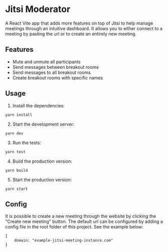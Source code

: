 # **Jitsi Moderator**

A React Vite app that adds more features on top of Jitsi to help manage meetings through an intuitive dashboard. It allows you to either connect to a meeting by pasting the url or to create an entirely new meeting.

## Features

-   Mute and unmute all participants
-   Send messages between breakout rooms
-   Send messages to all breakout rooms
-   Create breakout rooms with specific names

## Usage

1. Install the dependencies:

```
yarn install
```

2. Start the development server:

```
yarn dev
```

3. Run the tests:

```
yarn test
```

4. Build the production version:

```
yarn build
```

5. Start the production version:

```
yarn start
```

## Config

It is possible to create a new meeting through the website by clicking the "Create new meeting" button. The default url can be configured by adding a config file in the root folder of this project. See the example below:

```
{
    domain: "example-jitsi-meeting-instance.com"
}
```

